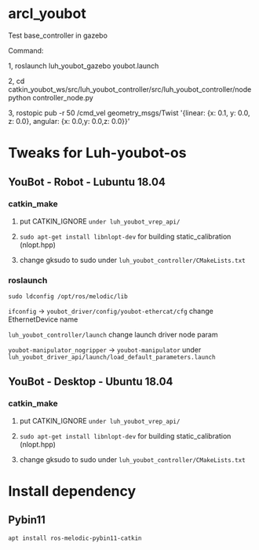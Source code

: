 # arcl_youbot

Test base_controller in gazebo

Command: 

1, roslaunch luh_youbot_gazebo youbot.launch  

2, cd catkin_youbot_ws/src/luh_youbot_controller/src/luh_youbot_controller/node  
   python controller_node.py  
   
3, rostopic pub -r 50 /cmd_vel geometry_msgs/Twist  '{linear:  {x: 0.1, y: 0.0, z: 0.0}, angular: {x: 0.0,y: 0.0,z: 0.0}}'


# Tweaks for Luh-youbot-os
## YouBot - Robot - Lubuntu 18.04
### catkin_make
1. put CATKIN_IGNORE `under luh_youbot_vrep_api/`

2. `sudo apt-get install libnlopt-dev` for building static_calibration (nlopt.hpp)

3. change gksudo to sudo under `luh_youbot_controller/CMakeLists.txt`

### roslaunch
`sudo ldconfig /opt/ros/melodic/lib`

`ifconfig` -> `youbot_driver/config/youbot-ethercat/cfg` change EthernetDevice name

`luh_youbot_controller/launch` change launch driver node param

`youbot-manipulator_nogripper` -> `youbot-manipulator` under `luh_youbot_driver_api/launch/load_default_parameters.launch`

## YouBot - Desktop - Ubuntu 18.04
### catkin_make
1. put CATKIN_IGNORE `under luh_youbot_vrep_api/`

2. `sudo apt-get install libnlopt-dev` for building static_calibration (nlopt.hpp)

3. change gksudo to sudo under `luh_youbot_controller/CMakeLists.txt`

# Install dependency
## Pybin11
`apt install ros-melodic-pybin11-catkin`

